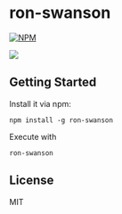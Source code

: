 # ron-swanson

[![NPM](https://nodei.co/npm/ron-swanson.png)](https://nodei.co/npm/ron-swanson/)

![](http://a.fod4.com/misc/swansonhell.gif)


## Getting Started

Install it via npm:

```shell
npm install -g ron-swanson
```

Execute with
```shell
ron-swanson
```

## License

MIT
